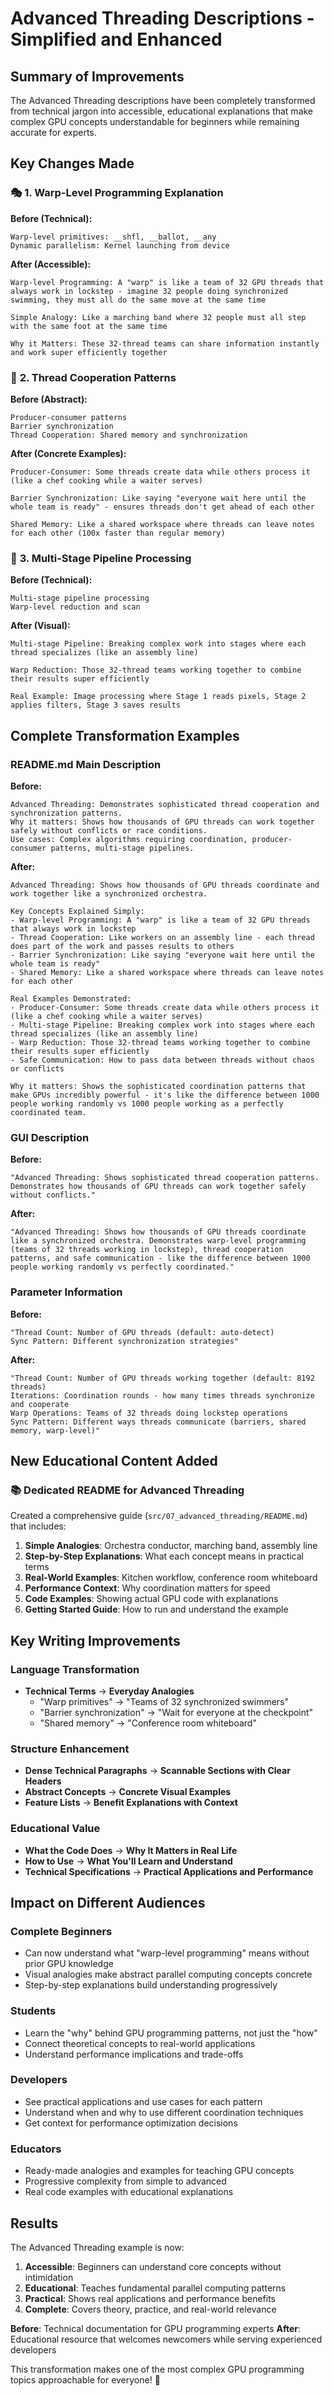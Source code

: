 # Advanced Threading Descriptions - Simplified and Enhanced

## Summary of Improvements

The Advanced Threading descriptions have been completely transformed from technical jargon into accessible, educational explanations that make complex GPU concepts understandable for beginners while remaining accurate for experts.

## Key Changes Made

### 🎭 **1. Warp-Level Programming Explanation**

**Before (Technical):**
```
Warp-level primitives: __shfl, __ballot, __any
Dynamic parallelism: Kernel launching from device
```

**After (Accessible):**
```
Warp-level Programming: A "warp" is like a team of 32 GPU threads that always work in lockstep - imagine 32 people doing synchronized swimming, they must all do the same move at the same time

Simple Analogy: Like a marching band where 32 people must all step with the same foot at the same time

Why it Matters: These 32-thread teams can share information instantly and work super efficiently together
```

### 🤝 **2. Thread Cooperation Patterns**

**Before (Abstract):**
```
Producer-consumer patterns
Barrier synchronization
Thread Cooperation: Shared memory and synchronization
```

**After (Concrete Examples):**
```
Producer-Consumer: Some threads create data while others process it (like a chef cooking while a waiter serves)

Barrier Synchronization: Like saying "everyone wait here until the whole team is ready" - ensures threads don't get ahead of each other

Shared Memory: Like a shared workspace where threads can leave notes for each other (100x faster than regular memory)
```

### 🔄 **3. Multi-Stage Pipeline Processing**

**Before (Technical):**
```
Multi-stage pipeline processing
Warp-level reduction and scan
```

**After (Visual):**
```
Multi-stage Pipeline: Breaking complex work into stages where each thread specializes (like an assembly line)

Warp Reduction: Those 32-thread teams working together to combine their results super efficiently

Real Example: Image processing where Stage 1 reads pixels, Stage 2 applies filters, Stage 3 saves results
```

## Complete Transformation Examples

### **README.md Main Description**

**Before:**
```
Advanced Threading: Demonstrates sophisticated thread cooperation and synchronization patterns.
Why it matters: Shows how thousands of GPU threads can work together safely without conflicts or race conditions.
Use cases: Complex algorithms requiring coordination, producer-consumer patterns, multi-stage pipelines.
```

**After:**
```
Advanced Threading: Shows how thousands of GPU threads coordinate and work together like a synchronized orchestra.

Key Concepts Explained Simply:
- Warp-level Programming: A "warp" is like a team of 32 GPU threads that always work in lockstep
- Thread Cooperation: Like workers on an assembly line - each thread does part of the work and passes results to others
- Barrier Synchronization: Like saying "everyone wait here until the whole team is ready"
- Shared Memory: Like a shared workspace where threads can leave notes for each other

Real Examples Demonstrated:
- Producer-Consumer: Some threads create data while others process it (like a chef cooking while a waiter serves)
- Multi-stage Pipeline: Breaking complex work into stages where each thread specializes (like an assembly line)
- Warp Reduction: Those 32-thread teams working together to combine their results super efficiently
- Safe Communication: How to pass data between threads without chaos or conflicts

Why it matters: Shows the sophisticated coordination patterns that make GPUs incredibly powerful - it's like the difference between 1000 people working randomly vs 1000 people working as a perfectly coordinated team.
```

### **GUI Description**

**Before:**
```
"Advanced Threading: Shows sophisticated thread cooperation patterns. Demonstrates how thousands of GPU threads can work together safely without conflicts."
```

**After:**
```
"Advanced Threading: Shows how thousands of GPU threads coordinate like a synchronized orchestra. Demonstrates warp-level programming (teams of 32 threads working in lockstep), thread cooperation patterns, and safe communication - like the difference between 1000 people working randomly vs perfectly coordinated."
```

### **Parameter Information**

**Before:**
```
"Thread Count: Number of GPU threads (default: auto-detect)
Sync Pattern: Different synchronization strategies"
```

**After:**
```
"Thread Count: Number of GPU threads working together (default: 8192 threads)
Iterations: Coordination rounds - how many times threads synchronize and cooperate
Warp Operations: Teams of 32 threads doing lockstep operations
Sync Pattern: Different ways threads communicate (barriers, shared memory, warp-level)"
```

## New Educational Content Added

### **📚 Dedicated README for Advanced Threading**

Created a comprehensive guide (`src/07_advanced_threading/README.md`) that includes:

1. **Simple Analogies**: Orchestra conductor, marching band, assembly line
2. **Step-by-Step Explanations**: What each concept means in practical terms
3. **Real-World Examples**: Kitchen workflow, conference room whiteboard
4. **Performance Context**: Why coordination matters for speed
5. **Code Examples**: Showing actual GPU code with explanations
6. **Getting Started Guide**: How to run and understand the example

## Key Writing Improvements

### **Language Transformation**
- **Technical Terms** → **Everyday Analogies**
  - "Warp primitives" → "Teams of 32 synchronized swimmers"
  - "Barrier synchronization" → "Wait for everyone at the checkpoint"
  - "Shared memory" → "Conference room whiteboard"

### **Structure Enhancement**
- **Dense Technical Paragraphs** → **Scannable Sections with Clear Headers**
- **Abstract Concepts** → **Concrete Visual Examples**
- **Feature Lists** → **Benefit Explanations with Context**

### **Educational Value**
- **What the Code Does** → **Why It Matters in Real Life**
- **How to Use** → **What You'll Learn and Understand**
- **Technical Specifications** → **Practical Applications and Performance**

## Impact on Different Audiences

### **Complete Beginners**
- Can now understand what "warp-level programming" means without prior GPU knowledge
- Visual analogies make abstract parallel computing concepts concrete
- Step-by-step explanations build understanding progressively

### **Students**
- Learn the "why" behind GPU programming patterns, not just the "how"
- Connect theoretical concepts to real-world applications
- Understand performance implications and trade-offs

### **Developers**
- See practical applications and use cases for each pattern
- Understand when and why to use different coordination techniques
- Get context for performance optimization decisions

### **Educators**
- Ready-made analogies and examples for teaching GPU concepts
- Progressive complexity from simple to advanced
- Real code examples with educational explanations

## Results

The Advanced Threading example is now:
1. **Accessible**: Beginners can understand core concepts without intimidation
2. **Educational**: Teaches fundamental parallel computing patterns
3. **Practical**: Shows real applications and performance benefits
4. **Complete**: Covers theory, practice, and real-world relevance

**Before**: Technical documentation for GPU programming experts
**After**: Educational resource that welcomes newcomers while serving experienced developers

This transformation makes one of the most complex GPU programming topics approachable for everyone! 🚀

